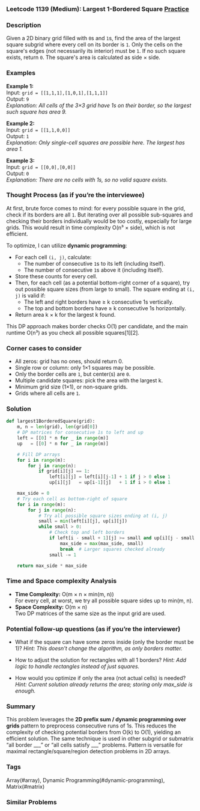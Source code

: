 ### Leetcode 1139 (Medium): Largest 1-Bordered Square [Practice](https://leetcode.com/problems/largest-1-bordered-square)

### Description  
Given a 2D binary grid filled with `0`s and `1`s, find the area of the largest square subgrid where every cell on its border is `1`. Only the cells on the square's edges (not necessarily its interior) must be `1`. If no such square exists, return `0`. The square's area is calculated as side × side.

### Examples  

**Example 1:**  
Input: `grid = [[1,1,1],[1,0,1],[1,1,1]]`  
Output: `9`  
*Explanation: All cells of the 3×3 grid have 1s on their border, so the largest such square has area 9.*

**Example 2:**  
Input: `grid = [[1,1,0,0]]`  
Output: `1`  
*Explanation: Only single-cell squares are possible here. The largest has area 1.*

**Example 3:**  
Input: `grid = [[0,0],[0,0]]`  
Output: `0`  
*Explanation: There are no cells with 1s, so no valid square exists.*

### Thought Process (as if you’re the interviewee)  
At first, brute force comes to mind: for every possible square in the grid, check if its borders are all `1`. But iterating over all possible sub-squares and checking their borders individually would be too costly, especially for large grids. This would result in time complexity O(n³ × side), which is not efficient.

To optimize, I can utilize **dynamic programming**:
- For each cell `(i, j)`, calculate:
  - The number of consecutive `1`s to its left (including itself).
  - The number of consecutive `1`s above it (including itself).
- Store these counts for every cell.
- Then, for each cell (as a potential bottom-right corner of a square), try out possible square sizes (from large to small). The square ending at `(i, j)` is valid if:
  - The left and right borders have ≥ k consecutive 1s vertically.
  - The top and bottom borders have ≥ k consecutive 1s horizontally.
- Return area k × k for the largest k found.

This DP approach makes border checks O(1) per candidate, and the main runtime O(n³) as you check all possible squares[1][2].

### Corner cases to consider  
- All zeros: grid has no ones, should return 0.
- Single row or column: only 1×1 squares may be possible.
- Only the border cells are `1`, but center(s) are `0`.
- Multiple candidate squares: pick the area with the largest k.
- Minimum grid size (1×1), or non-square grids.
- Grids where all cells are `1`.

### Solution

```python
def largest1BorderedSquare(grid):
    m, n = len(grid), len(grid[0])
    # DP matrices for consecutive 1s to left and up
    left = [[0] * n for _ in range(m)]
    up   = [[0] * n for _ in range(m)]

    # Fill DP arrays
    for i in range(m):
        for j in range(n):
            if grid[i][j] == 1:
                left[i][j] = left[i][j-1] + 1 if j > 0 else 1
                up[i][j]   = up[i-1][j]   + 1 if i > 0 else 1

    max_side = 0
    # Try each cell as bottom-right of square
    for i in range(m):
        for j in range(n):
            # Try all possible square sizes ending at (i, j)
            small = min(left[i][j], up[i][j])
            while small > 0:
                # Check top and left borders
                if left[i - small + 1][j] >= small and up[i][j - small + 1] >= small:
                    max_side = max(max_side, small)
                    break  # Larger squares checked already
                small -= 1

    return max_side * max_side
```

### Time and Space complexity Analysis  

- **Time Complexity:** O(m × n × min(m, n))  
  For every cell, at worst, we try all possible square sides up to min(m, n).  
- **Space Complexity:** O(m × n)  
  Two DP matrices of the same size as the input grid are used.

### Potential follow-up questions (as if you’re the interviewer)  

- What if the square can have some zeros inside (only the border must be 1)?
  *Hint: This doesn't change the algorithm, as only borders matter.*

- How to adjust the solution for rectangles with all 1 borders?
  *Hint: Add logic to handle rectangles instead of just squares.*

- How would you optimize if only the area (not actual cells) is needed?
  *Hint: Current solution already returns the area; storing only max_side is enough.*

### Summary
This problem leverages the **2D prefix sum / dynamic programming over grids** pattern to preprocess consecutive runs of 1s. This reduces the complexity of checking potential borders from O(k) to O(1), yielding an efficient solution. The same technique is used in other subgrid or submatrix “all border ___” or “all cells satisfy ___” problems. Pattern is versatile for maximal rectangle/square/region detection problems in 2D arrays.

### Tags
Array(#array), Dynamic Programming(#dynamic-programming), Matrix(#matrix)

### Similar Problems
